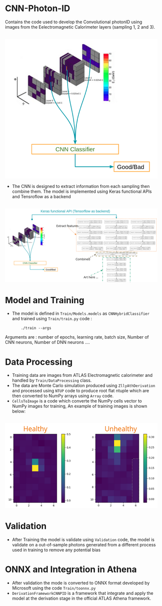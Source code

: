 # CNN-Photon-ID
Contains the code used to develop the Convolutional photonID using images from the Eelectromagnetic Calorimeter layers (sampling 1, 2 and 3). 

              <img width="514" alt="CNN" src="https://raw.githubusercontent.com/mobelfki/CNN-Photon-ID/main/.github/images/CNN.png">

- The CNN is designed to extract information from each sampling then combine them. The model is implemented using Keras functional APIs and Tensroflow as a backend

              <img width="514" alt="CNN_model" src="https://raw.githubusercontent.com/mobelfki/CNN-Photon-ID/main/.github/images/CNN_model.png" >
# Model and Training      
- The model is defined in `Train/Models.models` as `CNNHybridClassifier` and trained using `Train/train.py` code :

          ./train --args 
          
Arguments are : number of epochs, learning rate, batch size, Number of CNN neurons, Number of DNN neurons ....
# Data Processing
- Training data are images from ATLAS Electromagnetic calorimeter and handled by `Train/DataProcessing` class. 
- The data are Monte Carlo simulation produced using `ZllyAthDerivation` and processed using `NTUP` code to produce root flat ntuple which are then converted to NumPy arrays using `Array` code.
- `CellsToImage` is a code which converte the NumPy cells vector to NumPy images for training, An example of training images is shown below:

              <img width="514" alt="Image_CNN" src="https://raw.githubusercontent.com/mobelfki/CNN-Photon-ID/main/.github/images/Image_CNN.png" >
# Validation
- After Training the model is validate using `Validation` code, the model is validate on a out-of-sample photons generated from a different process used in training to remove any potential bias
# ONNX and Integration in Athena
- After validation the mode is converted to ONNX format developed by Microsoft using the code `Train/toonnx.py`
- `DerivationFrameworkCNNPID` is a framework that integrate and apply the model at the derivation stage in the official ATLAS Athena framework. 
